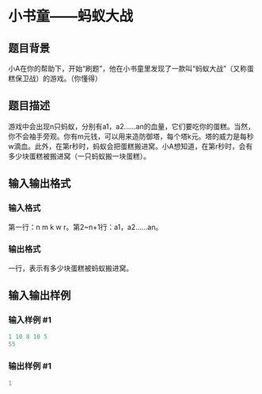 # 小书童——蚂蚁大战

## 题目背景

小A在你的帮助下，开始“刷题”，他在小书童里发现了一款叫“蚂蚁大战”（又称蛋糕保卫战）的游戏。（你懂得）

## 题目描述

游戏中会出现n只蚂蚁，分别有a1，a2……an的血量，它们要吃你的蛋糕。当然，你不会袖手旁观。你有m元钱，可以用来造防御塔，每个塔k元。塔的威力是每秒w滴血。此外，在第r秒时，蚂蚁会把蛋糕搬进窝。小A想知道，在第r秒时，会有多少块蛋糕被搬进窝（一只蚂蚁搬一块蛋糕）。

## 输入输出格式

### 输入格式

第一行：n m k w r。第2~n+1行：a1，a2……an。

### 输出格式

一行，表示有多少块蛋糕被蚂蚁搬进窝。

## 输入输出样例

### 输入样例 #1

```cpp
1 10 8 10 5
55
```


### 输出样例 #1

```cpp
1
```


